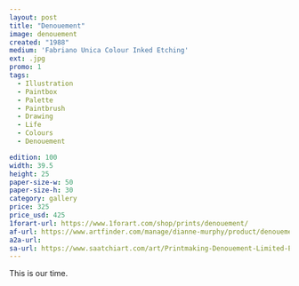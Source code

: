 ```yaml
---
layout: post
title: "Denouement"
image: denouement
created: "1988"
medium: 'Fabriano Unica Colour Inked Etching'
ext: .jpg
promo: 1
tags:
  - Illustration
  - Paintbox
  - Palette
  - Paintbrush
  - Drawing
  - Life
  - Colours
  - Denouement

edition: 100
width: 39.5
height: 25
paper-size-w: 50
paper-size-h: 30
category: gallery
price: 325
price_usd: 425
1forart-url: https://www.1forart.com/shop/prints/denouement/
af-url: https://www.artfinder.com/manage/dianne-murphy/product/denouement-d09c6/
a2a-url: 
sa-url: https://www.saatchiart.com/art/Printmaking-Denouement-Limited-Edition-of-100/19454/8063594/view
---
```


This is our time.